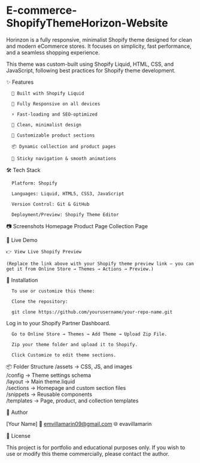 # E-commerce-ShopifyThemeHorizon-Website
Horinzon is a fully responsive, minimalist Shopify theme designed for clean and modern eCommerce stores.
It focuses on simplicity, fast performance, and a seamless shopping experience.

This theme was custom-built using Shopify Liquid, HTML, CSS, and JavaScript, following best practices for Shopify theme development.

✨ Features

      🧩 Built with Shopify Liquid

      📱 Fully Responsive on all devices

      ⚡ Fast-loading and SEO-optimized

      🎨 Clean, minimalist design

      🛒 Customizable product sections

      📦 Dynamic collection and product pages

      🧭 Sticky navigation & smooth animations




🛠️ Tech Stack

      Platform: Shopify

      Languages: Liquid, HTML5, CSS3, JavaScript

      Version Control: Git & GitHub

      Deployment/Preview: Shopify Theme Editor

📷 Screenshots
Homepage	Product Page	Collection Page

	
	
🔗 Live Demo

    👉 View Live Shopify Preview
    
    (Replace the link above with your Shopify theme preview link — you can get it from Online Store → Themes → Actions → Preview.)

🚀 Installation

      To use or customize this theme:
      
      Clone the repository:
      
      git clone https://github.com/yourusername/your-repo-name.git


Log in to your Shopify Partner Dashboard.

      Go to Online Store → Themes → Add Theme → Upload Zip File.
      
      Zip your theme folder and upload it to Shopify.
      
      Click Customize to edit theme sections.

📦 Folder Structure
    /assets         → CSS, JS, and images  
    /config         → Theme settings schema  
    /layout         → Main theme.liquid  
    /sections       → Homepage and custom section files  
    /snippets       → Reusable components  
    /templates      → Page, product, and collection templates  

💬 Author

[Your Name]
📧 emvillamarin09@gmail.com
🌐 evavillamarin

📜 License

This project is for portfolio and educational purposes only.
If you wish to use or modify this theme commercially, please contact the author.
